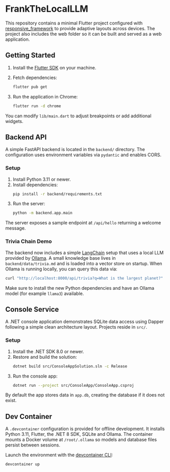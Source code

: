 # FrankTheLocalLLM

This repository contains a minimal Flutter project configured with [responsive_framework](https://pub.dev/packages/responsive_framework) to provide adaptive layouts across devices. The project also includes the web folder so it can be built and served as a web application.

## Getting Started

1. Install the [Flutter SDK](https://docs.flutter.dev/get-started/install) on your machine.

2. Fetch dependencies:
   ```bash
   flutter pub get
   ```
3. Run the application in Chrome:
   ```bash
   flutter run -d chrome
   ```

You can modify `lib/main.dart` to adjust breakpoints or add additional widgets.


## Backend API

A simple FastAPI backend is located in the `backend/` directory. The configuration uses environment variables via `pydantic` and enables CORS.

### Setup

1. Install Python 3.11 or newer.
2. Install dependencies:
   ```bash
   pip install -r backend/requirements.txt
   ```
3. Run the server:
   ```bash
   python -m backend.app.main
   ```

The server exposes a sample endpoint at `/api/hello` returning a welcome message.

### Trivia Chain Demo

The backend now includes a simple [LangChain](https://python.langchain.com) setup
that uses a local LLM provided by [Ollama](https://ollama.ai). A small knowledge
base lives in `backend/data/trivia.md` and is loaded into a vector store on
startup. When Ollama is running locally, you can query this data via:

```bash
curl "http://localhost:8000/api/trivia?q=What is the largest planet?"
```

Make sure to install the new Python dependencies and have an Ollama model (for
example `llama3`) available.


## Console Service

A .NET console application demonstrates SQLite data access using Dapper following a simple clean architecture layout. Projects reside in `src/`.

### Setup

1. Install the .NET SDK 8.0 or newer.
2. Restore and build the solution:
   ```bash
   dotnet build src/ConsoleAppSolution.sln -c Release
   ```
3. Run the console app:
   ```bash
   dotnet run --project src/ConsoleApp/ConsoleApp.csproj
   ```

By default the app stores data in `app.db`, creating the database if it does not exist.

## Dev Container

A `.devcontainer` configuration is provided for offline development.
It installs Python 3.11, Flutter, the .NET 8 SDK, SQLite and Ollama.
The container mounts a Docker volume at `/root/.ollama` so models and
database files persist between sessions.

Launch the environment with the [devcontainer CLI](https://containers.dev/cli):

```bash
devcontainer up
```


